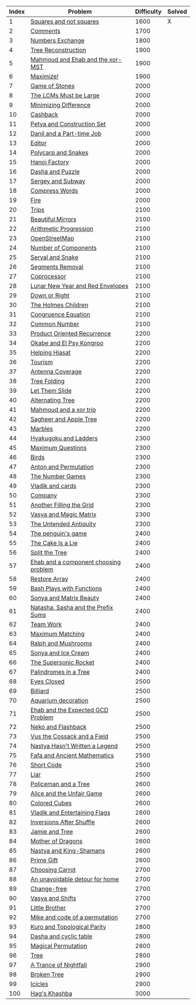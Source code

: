 | Index | Problem | Difficulty | Solved |
| --- | --- | --- | --- |
| 1 | [Squares and not squares](https://codeforces.com/problemset/problem/898/E) | 1600 | X |
| 2 | [Comments](https://codeforces.com/problemset/problem/747/E) | 1700 |  |
| 3 | [Numbers Exchange](https://codeforces.com/problemset/problem/746/E) | 1800 |  |
| 4 | [Tree Reconstruction](https://codeforces.com/problemset/problem/1041/E) | 1900 |  |
| 5 | [Mahmoud and Ehab and the xor-MST](https://codeforces.com/problemset/problem/959/E) | 1900 |  |
| 6 | [Maximize!](https://codeforces.com/problemset/problem/939/E) | 1900 |  |
| 7 | [Game of Stones](https://codeforces.com/problemset/problem/768/E) | 2000 |  |
| 8 | [The LCMs Must be Large](https://codeforces.com/problemset/problem/1166/E) | 2000 |  |
| 9 | [Minimizing Difference](https://codeforces.com/problemset/problem/1244/E) | 2000 |  |
| 10 | [Cashback](https://codeforces.com/problemset/problem/940/E) | 2000 |  |
| 11 | [Petya and Construction Set](https://codeforces.com/problemset/problem/1214/E) | 2000 |  |
| 12 | [Danil and a Part-time Job](https://codeforces.com/problemset/problem/877/E) | 2000 |  |
| 13 | [Editor](https://codeforces.com/problemset/problem/1263/E) | 2000 |  |
| 14 | [Polycarp and Snakes](https://codeforces.com/problemset/problem/1185/E) | 2000 |  |
| 15 | [Hanoi Factory](https://codeforces.com/problemset/problem/777/E) | 2000 |  |
| 16 | [Dasha and Puzzle](https://codeforces.com/problemset/problem/761/E) | 2000 |  |
| 17 | [Sergey and Subway](https://codeforces.com/problemset/problem/1060/E) | 2000 |  |
| 18 | [Compress Words](https://codeforces.com/problemset/problem/1200/E) | 2000 |  |
| 19 | [Fire](https://codeforces.com/problemset/problem/864/E) | 2000 |  |
| 20 | [Trips](https://codeforces.com/problemset/problem/1037/E) | 2100 |  |
| 21 | [Beautiful Mirrors](https://codeforces.com/problemset/problem/1265/E) | 2100 |  |
| 22 | [Arithmetic Progression](https://codeforces.com/problemset/problem/1114/E) | 2100 |  |
| 23 | [OpenStreetMap](https://codeforces.com/problemset/problem/1195/E) | 2100 |  |
| 24 | [Number of Components](https://codeforces.com/problemset/problem/1151/E) | 2100 |  |
| 25 | [Serval and Snake](https://codeforces.com/problemset/problem/1153/E) | 2100 |  |
| 26 | [Segments Removal](https://codeforces.com/problemset/problem/899/E) | 2100 |  |
| 27 | [Coprocessor](https://codeforces.com/problemset/problem/909/E) | 2100 |  |
| 28 | [Lunar New Year and Red Envelopes](https://codeforces.com/problemset/problem/1106/E) | 2100 |  |
| 29 | [Down or Right](https://codeforces.com/problemset/problem/1023/E) | 2100 |  |
| 30 | [The Holmes Children](https://codeforces.com/problemset/problem/776/E) | 2100 |  |
| 31 | [Congruence Equation](https://codeforces.com/problemset/problem/919/E) | 2100 |  |
| 32 | [Common Number](https://codeforces.com/problemset/problem/1271/E) | 2100 |  |
| 33 | [Product Oriented Recurrence](https://codeforces.com/problemset/problem/1182/E) | 2200 |  |
| 34 | [Okabe and El Psy Kongroo](https://codeforces.com/problemset/problem/821/E) | 2200 |  |
| 35 | [Helping Hiasat ](https://codeforces.com/problemset/problem/1105/E) | 2200 |  |
| 36 | [Tourism](https://codeforces.com/problemset/problem/1220/E) | 2200 |  |
| 37 | [Antenna Coverage](https://codeforces.com/problemset/problem/1253/E) | 2200 |  |
| 38 | [Tree Folding](https://codeforces.com/problemset/problem/765/E) | 2200 |  |
| 39 | [Let Them Slide](https://codeforces.com/problemset/problem/1208/E) | 2200 |  |
| 40 | [Alternating Tree](https://codeforces.com/problemset/problem/960/E) | 2200 |  |
| 41 | [Mahmoud and a xor trip](https://codeforces.com/problemset/problem/766/E) | 2200 |  |
| 42 | [Sagheer and Apple Tree](https://codeforces.com/problemset/problem/812/E) | 2200 |  |
| 43 | [Marbles](https://codeforces.com/problemset/problem/1215/E) | 2200 |  |
| 44 | [Hyakugoku and Ladders](https://codeforces.com/problemset/problem/1245/E) | 2300 |  |
| 45 | [Maximum Questions](https://codeforces.com/problemset/problem/900/E) | 2300 |  |
| 46 | [Birds](https://codeforces.com/problemset/problem/922/E) | 2300 |  |
| 47 | [Anton and Permutation](https://codeforces.com/problemset/problem/785/E) | 2300 |  |
| 48 | [The Number Games](https://codeforces.com/problemset/problem/980/E) | 2300 |  |
| 49 | [Vladik and cards](https://codeforces.com/problemset/problem/743/E) | 2300 |  |
| 50 | [Company](https://codeforces.com/problemset/problem/1062/E) | 2300 |  |
| 51 | [Another Filling the Grid](https://codeforces.com/problemset/problem/1228/E) | 2300 |  |
| 52 | [Vasya and Magic Matrix](https://codeforces.com/problemset/problem/1042/E) | 2300 |  |
| 53 | [The Untended Antiquity](https://codeforces.com/problemset/problem/869/E) | 2300 |  |
| 54 | [The penguin's game](https://codeforces.com/problemset/problem/835/E) | 2400 |  |
| 55 | [The Cake Is a Lie](https://codeforces.com/problemset/problem/1282/E) | 2400 |  |
| 56 | [Split the Tree](https://codeforces.com/problemset/problem/1059/E) | 2400 |  |
| 57 | [Ehab and a component choosing problem](https://codeforces.com/problemset/problem/1088/E) | 2400 |  |
| 58 | [Restore Array](https://codeforces.com/problemset/problem/1028/E) | 2400 |  |
| 59 | [Bash Plays with Functions](https://codeforces.com/problemset/problem/757/E) | 2400 |  |
| 60 | [Sonya and Matrix Beauty](https://codeforces.com/problemset/problem/1080/E) | 2400 |  |
| 61 | [Natasha, Sasha and the Prefix Sums](https://codeforces.com/problemset/problem/1204/E) | 2400 |  |
| 62 | [Team Work](https://codeforces.com/problemset/problem/932/E) | 2400 |  |
| 63 | [Maximum Matching](https://codeforces.com/problemset/problem/1038/E) | 2400 |  |
| 64 | [Ralph and Mushrooms](https://codeforces.com/problemset/problem/894/E) | 2400 |  |
| 65 | [Sonya and Ice Cream](https://codeforces.com/problemset/problem/1004/E) | 2400 |  |
| 66 | [The Supersonic Rocket](https://codeforces.com/problemset/problem/1017/E) | 2400 |  |
| 67 | [Palindromes in a Tree](https://codeforces.com/problemset/problem/914/E) | 2400 |  |
| 68 | [Eyes Closed](https://codeforces.com/problemset/problem/895/E) | 2500 |  |
| 69 | [Billiard](https://codeforces.com/problemset/problem/982/E) | 2500 |  |
| 70 | [Aquarium decoration](https://codeforces.com/problemset/problem/799/E) | 2500 |  |
| 71 | [Ehab and the Expected GCD Problem](https://codeforces.com/problemset/problem/1174/E) | 2500 |  |
| 72 | [Neko and Flashback](https://codeforces.com/problemset/problem/1152/E) | 2500 |  |
| 73 | [Vus the Cossack and a Field](https://codeforces.com/problemset/problem/1186/E) | 2500 |  |
| 74 | [Nastya Hasn't Written a Legend](https://codeforces.com/problemset/problem/1136/E) | 2500 |  |
| 75 | [Fafa and Ancient Mathematics](https://codeforces.com/problemset/problem/935/E) | 2500 |  |
| 76 | [Short Code](https://codeforces.com/problemset/problem/965/E) | 2500 |  |
| 77 | [Liar](https://codeforces.com/problemset/problem/822/E) | 2500 |  |
| 78 | [Policeman and a Tree](https://codeforces.com/problemset/problem/868/E) | 2600 |  |
| 79 | [Alice and the Unfair Game](https://codeforces.com/problemset/problem/1236/E) | 2600 |  |
| 80 | [Colored Cubes](https://codeforces.com/problemset/problem/1025/E) | 2600 |  |
| 81 | [Vladik and Entertaining Flags](https://codeforces.com/problemset/problem/811/E) | 2600 |  |
| 82 | [Inversions After Shuffle](https://codeforces.com/problemset/problem/749/E) | 2600 |  |
| 83 | [Jamie and Tree](https://codeforces.com/problemset/problem/916/E) | 2600 |  |
| 84 | [Mother of Dragons](https://codeforces.com/problemset/problem/839/E) | 2600 |  |
| 85 | [Nastya and King-Shamans](https://codeforces.com/problemset/problem/992/E) | 2600 |  |
| 86 | [Prime Gift](https://codeforces.com/problemset/problem/912/E) | 2600 |  |
| 87 | [Choosing Carrot](https://codeforces.com/problemset/problem/794/E) | 2700 |  |
| 88 | [An unavoidable detour for home](https://codeforces.com/problemset/problem/814/E) | 2700 |  |
| 89 | [Change-free](https://codeforces.com/problemset/problem/767/E) | 2700 |  |
| 90 | [Vasya and Shifts](https://codeforces.com/problemset/problem/832/E) | 2700 |  |
| 91 | [Little Brother](https://codeforces.com/problemset/problem/887/E) | 2700 |  |
| 92 | [Mike and code of a permutation](https://codeforces.com/problemset/problem/798/E) | 2700 |  |
| 93 | [Kuro and Topological Parity](https://codeforces.com/problemset/problem/979/E) | 2800 |  |
| 94 | [Dasha and cyclic table](https://codeforces.com/problemset/problem/754/E) | 2800 |  |
| 95 | [Magical Permutation](https://codeforces.com/problemset/problem/1163/E) | 2800 |  |
| 96 | [Tree](https://codeforces.com/problemset/problem/1111/E) | 2800 |  |
| 97 | [A Trance of Nightfall](https://codeforces.com/problemset/problem/989/E) | 2900 |  |
| 98 | [Broken Tree](https://codeforces.com/problemset/problem/758/E) | 2900 |  |
| 99 | [Icicles](https://codeforces.com/problemset/problem/955/E) | 2900 |  |
| 100 | [Hag's Khashba](https://codeforces.com/problemset/problem/975/E) | 3000 |  |

